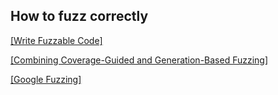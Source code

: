 
## How to fuzz correctly

[[Write Fuzzable Code]](https://blog.regehr.org/archives/1687)

[[Combining Coverage-Guided and Generation-Based Fuzzing]](https://fitzgeraldnick.com/2019/09/04/combining-coverage-guided-and-generation-based-fuzzing.html)

[[Google Fuzzing]](https://github.com/google/fuzzing)

